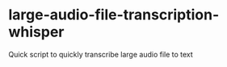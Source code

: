 # large-audio-file-transcription-whisper
Quick script to quickly transcribe large audio file to text
